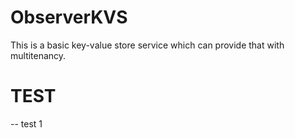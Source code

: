 # ObserverKVS
This is a basic key-value store service which can provide that with multitenancy.
# TEST
-- test 1